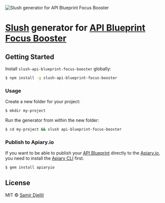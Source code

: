 ![Slush generator for API Blueprint Focus Booster](http://i.imgur.com/Yz2chHL.png)

# [Slush](http://slushjs.github.io/#/) generator for [API Blueprint Focus Booster](https://github.com/saamo/api-blueprint-focus-booster)

## Getting Started

Install `slush-api-blueprint-focus-booster` globally:

```bash
$ npm install -g slush-api-blueprint-focus-booster
```

### Usage

Create a new folder for your project:

```bash
$ mkdir my-project
```

Run the generator from within the new folder:

```bash
$ cd my-project && slush api-blueprint-focus-booster
```

### Publish to Apiary.io

If you want to be able to publish your [API Blueprint](https://apiblueprint.org) directly to the [Apiary.io](https://apiary.io), you need to install the [Apiary CLI](https://client.apiary.io) first.

```bash
$ gem install apiaryio
```

## License

MIT © [Samir Djellil](http://samirdjellil.com)
